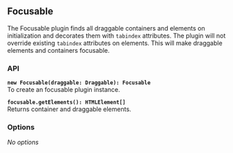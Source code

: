 ## Focusable

The Focusable plugin finds all draggable containers and elements on initialization
and decorates them with `tabindex` attributes.
The plugin will not override existing `tabindex` attributes on elements. This will
make draggable elements and containers focusable.

### API

**`new Focusable(draggable: Draggable): Focusable`**  
To create an focusable plugin instance.

**`focusable.getElements(): HTMLElement[]`**  
Returns container and draggable elements.

### Options

_No options_
